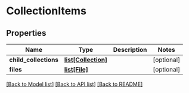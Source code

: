 # CollectionItems

## Properties
Name | Type | Description | Notes
------------ | ------------- | ------------- | -------------
**child_collections** | [**list[Collection]**](Collection.md) |  | [optional] 
**files** | [**list[File]**](File.md) |  | [optional] 

[[Back to Model list]](../README.md#documentation-for-models) [[Back to API list]](../README.md#documentation-for-api-endpoints) [[Back to README]](../README.md)


